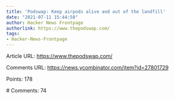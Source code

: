 ```yaml
---
title: 'Podswap: Keep airpods alive and out of the landfill'
date: "2021-07-11 15:44:58"
author: Hacker News Frontpage
authorlink: https://www.thepodswap.com/
tags:
- Hacker-News-Frontpage
---
```


<p>Article URL: <a href="https://www.thepodswap.com/">https://www.thepodswap.com/</a></p>
<p>Comments URL: <a href="https://news.ycombinator.com/item?id=27801729">https://news.ycombinator.com/item?id=27801729</a></p>
<p>Points: 178</p>
<p># Comments: 74</p>
